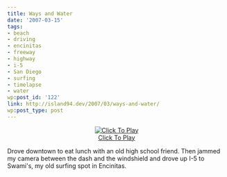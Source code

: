 ```yaml
---
title: Ways and Water
date: '2007-03-15'
tags:
- beach
- driving
- encinitas
- freeway
- highway
- i-5
- San Diego
- surfing
- timelapse
- water
wp:post_id: '122'
link: http://island94.dev/2007/03/ways-and-water/
wp:post_type: post
---
```


<center>															<script type="text/javascript" src="http://blip.tv/scripts/pokkariPlayer.js"></script><script type="text/javascript" src="http://blip.tv/syndication/write_player?skin=js&#038;posts_id=175185&#038;source=3&#038;autoplay=true&#038;file_type=flv&#038;player_width=&#038;player_height=500"></script></p>
<div id="blip_movie_content_175185"><a href="http://blip.tv/file/get/Bensheldon-WaysAndWater899.flv" onclick="play_blip_movie_175185(); return false;"><img src="http://blip.tv/file/get/Bensheldon-WaysAndWater899.flv.jpg" border="0" title="Click To Play" /></a><br /><a href="http://blip.tv/file/get/Bensheldon-WaysAndWater899.flv" onclick="play_blip_movie_175185(); return false;">Click To Play</a></div>
<p>
<p> 										</center></p>
<p>Drove downtown to eat lunch with an old high school friend.  Then jammed my camera between the dash and the windshield and drove up I-5 to Swami's, my old surfing spot in Encinitas.</p>
